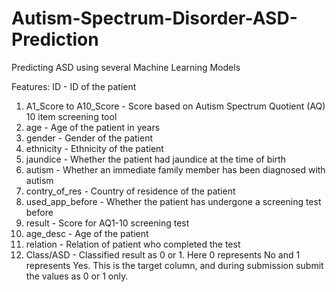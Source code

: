 # Autism-Spectrum-Disorder-ASD-Prediction
Predicting ASD using several Machine Learning Models

Features:
ID - ID of the patient
1. A1_Score to A10_Score - Score based on Autism Spectrum Quotient (AQ) 10 item screening tool
2. age - Age of the patient in years
3. gender - Gender of the patient
4. ethnicity - Ethnicity of the patient
5. jaundice - Whether the patient had jaundice at the time of birth
6. autism - Whether an immediate family member has been diagnosed with autism
7. contry_of_res - Country of residence of the patient
8. used_app_before - Whether the patient has undergone a screening test before
9. result - Score for AQ1-10 screening test
10. age_desc - Age of the patient
11. relation - Relation of patient who completed the test
12. Class/ASD - Classified result as 0 or 1. Here 0 represents No and 1 represents Yes. This is the target column, and during submission submit the values as 0 or 1 only.
